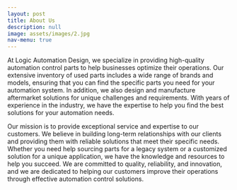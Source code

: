 ```yaml
---
layout: post
title: About Us
description: null
image: assets/images/2.jpg
nav-menu: true
---
```


At Logic Automation Design, we specialize in providing high-quality automation control parts to help businesses optimize their operations. Our extensive inventory of used parts includes a wide range of brands and models, ensuring that you can find the specific parts you need for your automation system. In addition, we also design and manufacture aftermarket solutions for unique challenges and requirements. With years of experience in the industry, we have the expertise to help you find the best solutions for your automation needs.

Our mission is to provide exceptional service and expertise to our customers. We believe in building long-term relationships with our clients and providing them with reliable solutions that meet their specific needs. Whether you need help sourcing parts for a legacy system or a customized solution for a unique application, we have the knowledge and resources to help you succeed. We are committed to quality, reliability, and innovation, and we are dedicated to helping our customers improve their operations through effective automation control solutions.


